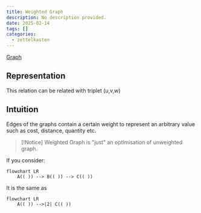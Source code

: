 ```yaml
---
title: Weighted Graph
description: No description provided.
date: 2025-02-14
tags: []
categories:
  - zettelkasten
---
```


[Graph](Graph.md)

## Representation

This relation can be related with triplet (u,v,w)

## Intuition

Edges of the graphs contain a certain weight to represent an arbitrary value such as cost, distance, quantity etc.

> [!Notice]
> Weighted Graph is "just" an optimisation of unweighted graph.

If you consider:

```mermaid
flowchart LR
    A(( )) --> B(( )) --> C(( ))
```

It is the same as 

```mermaid
flowchart LR
    A(( )) -->|2| C(( ))
```
